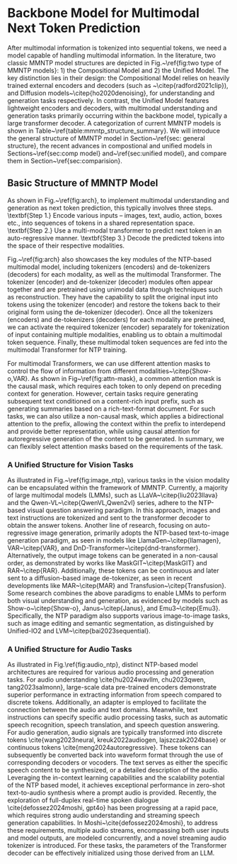 # Backbone Model for Multimodal Next Token Prediction

After multimodal information is tokenized into sequential tokens, we need a model capable of handling multimodal information.
In the literature, two classic MMNTP model structures are depicted in Fig.~\ref{fig:two type of MMNTP models}: 1) the Compositional Model and 2) the Unified Model.
The key distinction lies in their design: the Compositional Model relies on heavily trained external encoders and decoders (such as ~\citep{radford2021clip}), and Diffusion models~\citep{ho2020denoising}, for understanding and generation tasks respectively.
In contrast, the Unified Model features lightweight encoders and decoders, with multimodal understanding and generation tasks primarily occurring within the backbone model, typically a large transformer decoder.
A categorization of current MMNTP models is shown in Table~\ref{table:mmntp_structure_summary}.
We will introduce the general structure of MMNTP model in Section~\ref{sec: general structure}, the recent advances in compostional and unified models in Sections~\ref{sec:comp model} and~\ref{sec:unified model}, and compare them in Section~\ref{sec:comparision}.

## Basic Structure of MMNTP Model

As shown in Fig.~\ref{fig:arch}, to implement multimodal understanding and generation as next token prediction, this typically involves three steps.
\textbf{Step 1.} Encode various inputs – images, text, audio, action, boxes etc., into sequences of tokens in a shared representation space.
\textbf{Step 2.} Use a multi-modal transformer to predict next token in an auto-regressive manner.
\textbf{Step 3.} Decode the predicted tokens into the space of their respective modalities.

Fig.~\ref{fig:arch} also showcases the key modules of the NTP-based multimodal model, including tokenizers (encoders) and de-tokenizers (decoders) for each modality, as well as the multimodal Transformer.
The tokenizer (encoder) and de-tokenizer (decoder) modules often appear together and are pretrained using unimodal data through techniques such as reconstruction.
They have the capability to split the original input into tokens using the tokenizer (encoder) and restore the tokens back to their original form using the de-tokenizer (decoder).
Once all the tokenizers (encoders) and de-tokenizers (decoders) for each modality are pretrained, we can activate the required tokenizer (encoder) separately for tokenization of input containing multiple modalities, enabling us to obtain a multimodal token sequence.
Finally, these multimodal token sequences are fed into the multimodal Transformer for NTP training.

For multimodal Transformers, we can use different attention masks to control the flow of information from different modalities~\citep{Show-o,VAR}.
As shown in Fig~\ref{fig:attn-mask}, a common attention mask is the causal mask, which requires each token to only depend on preceding context for generation.
However, certain tasks require generating subsequent text conditioned on a content-rich input prefix, such as generating summaries based on a rich-text-format document.
For such tasks, we can also utilize a non-causal mask, which applies a bidirectional attention to the prefix, allowing the context within the prefix to interdepend and provide better representation, while using causal attention for autoregressive generation of the content to be generated.
In summary, we can flexibly select attention masks based on the requirements of the task.

### A Unified Structure for Vision Tasks

As illustrated in Fig.~\ref{fig:image_ntp}, various tasks in the vision modality can be encapsulated within the framework of MMNTP.
Currently, a majority of large multimodal models (LMMs), such as LLaVA~\citep{liu2023llava} and the Qwen-VL~\citep{QwenVL,Qwen2vl} series, adhere to the NTP-based visual question answering paradigm.
In this approach, images and text instructions are tokenized and sent to the transformer decoder to obtain the answer tokens.
Another line of research, focusing on auto-regressive image generation, primarily adopts the NTP-based text-to-image generation paradigm, as seen in models like LlamaGen~\citep{llamagen}, VAR~\citep{VAR}, and DnD-Transformer~\citep{dnd-transformer}.
Alternatively, the output image tokens can be generated in a non-causal order, as demonstrated by works like MaskGIT~\citep{MaskGIT} and RAR~\citep{RAR}.
Additionally, these tokens can be continuous and later sent to a diffusion-based image de-tokenizer, as seen in recent developments like MAR~\citep{MAR} and Transfusion~\citep{Transfusion}.
Some research combines the above paradigms to enable LMMs to perform both visual understanding and generation, as evidenced by models such as Show-o~\citep{Show-o}, Janus~\citep{Janus}, and Emu3~\citep{Emu3}.
Specifically, the NTP paradigm also supports various image-to-image tasks, such as image editing and semantic segmentation, as distinguished by Unified-IO2 and LVM~\citep{bai2023sequential}.

### A Unified Structure for Audio Tasks

As illustrated in Fig.\ref{fig:audio_ntp}, distinct NTP-based model architectures are required for various audio processing and generation tasks.
For audio understanding \cite{hu2024wavllm, chu2023qwen, tang2023salmonn}, large-scale data pre-trained encoders demonstrate superior performance in extracting information from speech compared to discrete tokens.
Additionally, an adapter is employed to facilitate the connection between the audio and text domains.
Meanwhile, text instructions can specify specific audio processing tasks, such as automatic speech recognition, speech translation, and speech question answering.
For audio generation, audio signals are typically transformed into discrete tokens \cite{wang2023neural, kreuk2022audiogen, lajszczak2024base} or continuous tokens \cite{meng2024autoregressive}.
These tokens can subsequently be converted back into waveform format through the use of corresponding decoders or vocoders.
The text serves as either the specific speech content to be synthesized,  or a detailed description of the audio.
Leveraging the in-context learning capabilities and the scalability potential of the NTP based model, it achieves exceptional performance in zero-shot text-to-audio synthesis where a prompt audio is provided.
Recently, the exploration of full-duplex real-time spoken dialogue \cite{defossez2024moshi, gpt4o} has been progressing at a rapid pace, which requires strong audio understanding and streaming speech generation capabilities.
In Moshi~\cite{defossez2024moshi}, to address these requirements, multiple audio streams, encompassing both user inputs and model outputs, are modeled concurrently, and a novel streaming audio tokenizer is introduced.
For these tasks, the parameters of the Transformer decoder can be effectively initialized using those derived from an LLM.